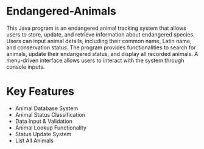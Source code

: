 # Endangered-Animals

This Java program is an endangered animal tracking system that allows users to store, update, and retrieve information about endangered species. Users can input animal details, including their common name, Latin name, and conservation status. The program provides functionalities to search for animals, update their endangered status, and display all recorded animals. A menu-driven interface allows users to interact with the system through console inputs.

# Key Features

- Animal Database System
- Animal Status Classification
- Data Input & Validation
- Animal Lookup Functionality
- Status Update System
- List All Animals
